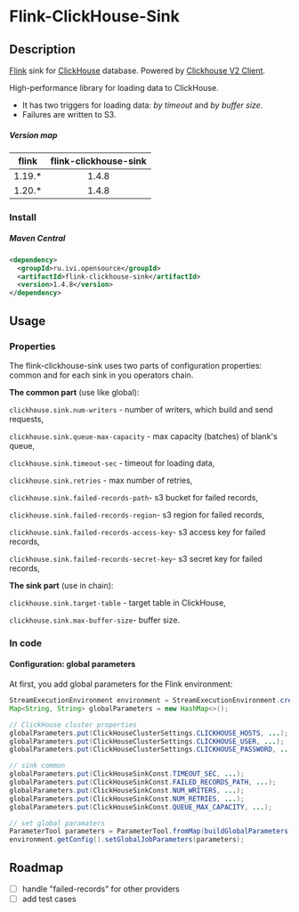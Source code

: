 
# Flink-ClickHouse-Sink

## Description

[Flink](https://github.com/apache/flink) sink for [ClickHouse](https://github.com/ClickHouse/ClickHouse) database. 
Powered by [Clickhouse V2 Client](https://github.com/ClickHouse/clickhouse-java/tree/main/client-v2).

High-performance library for loading data to ClickHouse. 

- It has two triggers for loading data: _by timeout_ and _by buffer size_.
- Failures are written to S3.

##### Version map
| flink  | flink-clickhouse-sink | 
|:------:|:---------------------:| 
| 1.19.* |         1.4.8         |
| 1.20.* |         1.4.8         |

### Install

##### Maven Central

```xml
<dependency>
  <groupId>ru.ivi.opensource</groupId>
  <artifactId>flink-clickhouse-sink</artifactId>
  <version>1.4.8</version>
</dependency>
```

## Usage
### Properties
The flink-clickhouse-sink uses two parts of configuration properties: 
common and for each sink in you operators chain.

**The common part** (use like global):

 `clickhouse.sink.num-writers` - number of writers, which build and send requests, 
 
 `clickhouse.sink.queue-max-capacity` - max capacity (batches) of blank's queue,
 
 `clickhouse.sink.timeout-sec` - timeout for loading data,
 
 `clickhouse.sink.retries` - max number of retries,
 
 `clickhouse.sink.failed-records-path`- s3 bucket for failed records,

 `clickhouse.sink.failed-records-region`- s3 region for failed records,

 `clickhouse.sink.failed-records-access-key`- s3 access key for failed records,

 `clickhouse.sink.failed-records-secret-key`- s3 secret key for failed records,

**The sink part** (use in chain):

 `clickhouse.sink.target-table` - target table in ClickHouse,
 
 `clickhouse.sink.max-buffer-size`- buffer size.

### In code

#### Configuration: global parameters

At first, you add global parameters for the Flink environment:
```java
StreamExecutionEnvironment environment = StreamExecutionEnvironment.createLocalEnvironment();
Map<String, String> globalParameters = new HashMap<>();

// ClickHouse cluster properties
globalParameters.put(ClickHouseClusterSettings.CLICKHOUSE_HOSTS, ...);
globalParameters.put(ClickHouseClusterSettings.CLICKHOUSE_USER, ...);
globalParameters.put(ClickHouseClusterSettings.CLICKHOUSE_PASSWORD, ...);

// sink common
globalParameters.put(ClickHouseSinkConst.TIMEOUT_SEC, ...);
globalParameters.put(ClickHouseSinkConst.FAILED_RECORDS_PATH, ...);
globalParameters.put(ClickHouseSinkConst.NUM_WRITERS, ...);
globalParameters.put(ClickHouseSinkConst.NUM_RETRIES, ...);
globalParameters.put(ClickHouseSinkConst.QUEUE_MAX_CAPACITY, ...);

// set global paramaters
ParameterTool parameters = ParameterTool.fromMap(buildGlobalParameters(config));
environment.getConfig().setGlobalJobParameters(parameters);

```


## Roadmap
- [ ] handle "failed-records" for other providers
- [ ] add test cases

